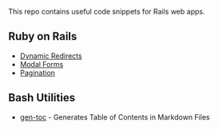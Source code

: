 This repo contains useful code snippets for Rails web apps.

## Ruby on Rails
- [Dynamic Redirects]({{site.url}}/ruby_on_rails/dynamic_redirects)
- [Modal Forms]({{site.url}}/ruby_on_rails/modal_forms)
- [Pagination]({{site.url}}/ruby_on_rails/pagination)

## Bash Utilities
- [gen-toc]({{site.url}}/bash_utils/gen-toc) - Generates Table of Contents in Markdown Files

